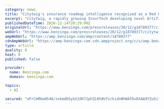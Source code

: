 ```yaml
---
category: news
title: "Citytwig's insurance roadmap intelligence recognized as a Red Herring Top 100 North America Winner"
excerpt: "Citytwig, a rapidly growing InsurTech developing novel Artificial Intelligence (A.I.) solutions for insurance carriers"
publishedDateTime: 2020-12-14T20:29:00Z
originalUrl: "https://www.benzinga.com/pressreleases/20/12/g18780377/citytwigs-insurance-roadmap-intelligence-recognized-as-a-red-herring-top-100-north-america-winner"
webUrl: "https://www.benzinga.com/pressreleases/20/12/g18780377/citytwigs-insurance-roadmap-intelligence-recognized-as-a-red-herring-top-100-north-america-winner"
ampWebUrl: "https://amp.benzinga.com/amp/content/18780377"
cdnAmpWebUrl: "https://amp-benzinga-com.cdn.ampproject.org/c/s/amp.benzinga.com/amp/content/18780377"
type: article
quality: 8
heat: 8
published: false

provider:
  name: Benzinga.com
  domain: benzinga.com

topics:
  - AI

secured: "eFrCmMUwHS48/zxkmdD5ykX1OK72phZLKh0Ufn/kidnNhWAfDvDXAA9YZu5it37YnywHeygXVRGp2+zHupV/9sii2PeL5IoRugKY+k3ieibeanCeTDJ8A+WnJYWREZQjPOOmm5XbhIa76eTPls8I/9KU243VVDcH7+N/Pat4OKgFc9cJce5bbosJJGi13Eu2/YMJnVNVi8IZ+HYyP7muzy1z8NbjbjMTHdtjeSeQxdJqhEAMcpGpELJfTQ9MNcj3yP8fmkhWdJi6BTK/DNcJPD73wNHSPlbS/ypmDonR6eFc+ScO2EYVJxDLetU538r3toC/kA4EWNcq3vTF3bwCbMwF3UKsAN/TUKuVzbhcvdc=;94Z0kpmscWFEMk0hvIjJKg=="
---
```


